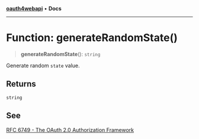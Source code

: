 [**oauth4webapi**](../README.md) • **Docs**

***

# Function: generateRandomState()

> **generateRandomState**(): `string`

Generate random `state` value.

## Returns

`string`

## See

[RFC 6749 - The OAuth 2.0 Authorization Framework](https://www.rfc-editor.org/rfc/rfc6749.html#section-4.1.1)
